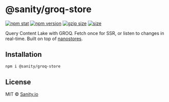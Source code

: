 # @sanity/groq-store

[![npm stat](https://img.shields.io/npm/dm/@sanity/groq-store.svg?style=flat-square)](https://npm-stat.com/charts.html?package=@sanity/groq-store)
[![npm version](https://img.shields.io/npm/v/@sanity/groq-store.svg?style=flat-square)](https://www.npmjs.com/package/@sanity/groq-store)
[![gzip size][gzip-badge]][bundlephobia]
[![size][size-badge]][bundlephobia]

Query Content Lake with GROQ. Fetch once for SSR, or listen to changes in real-time. Built on top of [nanostores].

## Installation

```bash
npm i @sanity/groq-store
```

## License

MIT © [Sanity.io](https://www.sanity.io/)

[gzip-badge]: https://img.shields.io/bundlephobia/minzip/@sanity/groq-store?label=gzip%20size&style=flat-square
[size-badge]: https://img.shields.io/bundlephobia/min/@sanity/groq-store?label=size&style=flat-square
[bundlephobia]: https://bundlephobia.com/package/@sanity/groq-store
[nanostores]: https://github.com/nanostores/nanostores
